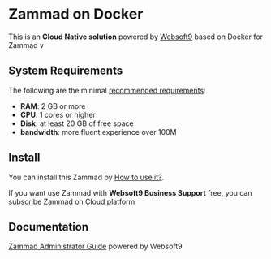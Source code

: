 # Zammad on Docker  

This is an **Cloud Native solution** powered by [Websoft9](https://www.websoft9.com) based on Docker for Zammad v

## System Requirements

The following are the minimal [recommended requirements](https://github.com/zammad-contrib/docker-zammad/blob/master/README.md):

* **RAM**: 2 GB or more
* **CPU**: 1 cores or higher
* **Disk**: at least 20 GB of free space
* **bandwidth**: more fluent experience over 100M  

## Install

You can install this Zammad by [How to use it?](https://github.com/Websoft9/docker-library#how-to-use-it).   

If you want use Zammad with **Websoft9 Business Support** free, you can [subscribe Zammad](https://www.websoft9.com/apps) on Cloud platform

## Documentation

[Zammad Administrator Guide](https://support.websoft9.com/docs/zammad) powered by Websoft9
